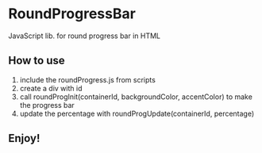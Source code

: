 # RoundProgressBar
  JavaScript lib. for round progress bar in HTML
## How to use
  
1.  include the roundProgress.js from scripts 
2.  create a div with id 
3.  call roundProgInit(containerId, backgroundColor, accentColor) to make the progress bar
4.  update the percentage with roundProgUpdate(containerId, percentage)
## Enjoy!
